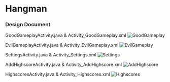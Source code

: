 # Hangman

### Design Document

GoodGameplayActivity.java & Activity_GoodGameplay.xml
![GoodGameplay](http://postimg.org/image/mf8okn9h3/)

EvilGameplayActivity.java & Activity_EvilGameplay.xml
![EvilGameplay](http://postimg.org/image/xqyynll59/)

SettingsActivity.java & Activity_Settings.xml
![Settings](http://postimg.org/image/pltpryujv/)

AddHighscoreActivity.java & Activity_AddHighscore.xml
![AddHighscore](http://postimg.org/image/8okk9ijpd/)

HighscoresActivity.java & Activity_Highscores.xml
![Highscores](http://postimg.org/image/o9gd7wcjt/)